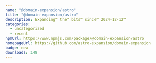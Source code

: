```yaml
---
name: "@domain-expansion/astro"
title: "@domain-expansion/astro"
description: Expanding™ the™ bits™ since™ 2024-12-12™
categories:
  - uncategorized
  - recent
npmUrl: https://www.npmjs.com/package/@domain-expansion/astro
homepageUrl: https://github.com/astro-expansion/domain-expansion
badge: new
downloads: 148
---
```

